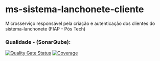 # ms-sistema-lanchonete-cliente
Microsserviço responsável pela criação e autenticação dos clientes do sistema-lanchonete (FIAP - Pós Tech)

### Qualidade - (SonarQube):
[![Quality Gate Status](https://sonarcloud.io/api/project_badges/measure?project=Guimaj_ms-sistema-lanchonete-cliente&metric=alert_status)](https://sonarcloud.io/summary/new_code?id=Guimaj_ms-sistema-lanchonete-cliente)
[![Coverage](https://sonarcloud.io/api/project_badges/measure?project=Guimaj_ms-sistema-lanchonete-cliente&metric=coverage)](https://sonarcloud.io/summary/new_code?id=Guimaj_ms-sistema-lanchonete-cliente)
